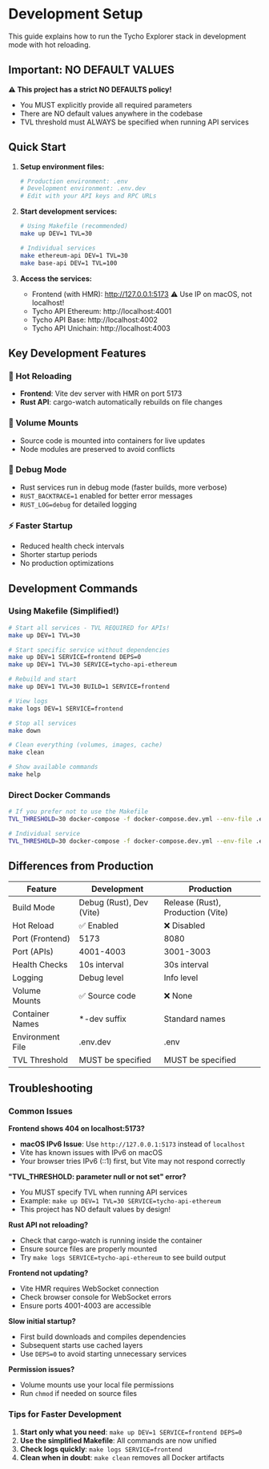 # Development Setup

This guide explains how to run the Tycho Explorer stack in development mode with hot reloading.

## Important: NO DEFAULT VALUES

**⚠️ This project has a strict NO DEFAULTS policy!**
- You MUST explicitly provide all required parameters
- There are NO default values anywhere in the codebase
- TVL threshold must ALWAYS be specified when running API services

## Quick Start

1. **Setup environment files:**
   ```bash
   # Production environment: .env
   # Development environment: .env.dev
   # Edit with your API keys and RPC URLs
   ```

2. **Start development services:**
   ```bash
   # Using Makefile (recommended)
   make up DEV=1 TVL=30
   
   # Individual services
   make ethereum-api DEV=1 TVL=30
   make base-api DEV=1 TVL=100
   ```

3. **Access the services:**
   - Frontend (with HMR): http://127.0.0.1:5173 ⚠️ Use IP on macOS, not localhost!
   - Tycho API Ethereum: http://localhost:4001
   - Tycho API Base: http://localhost:4002
   - Tycho API Unichain: http://localhost:4003

## Key Development Features

### 🔄 Hot Reloading
- **Frontend**: Vite dev server with HMR on port 5173
- **Rust API**: cargo-watch automatically rebuilds on file changes

### 📁 Volume Mounts
- Source code is mounted into containers for live updates
- Node modules are preserved to avoid conflicts

### 🐛 Debug Mode
- Rust services run in debug mode (faster builds, more verbose)
- `RUST_BACKTRACE=1` enabled for better error messages
- `RUST_LOG=debug` for detailed logging

### ⚡ Faster Startup
- Reduced health check intervals
- Shorter startup periods
- No production optimizations

## Development Commands

### Using Makefile (Simplified!)

```bash
# Start all services - TVL REQUIRED for APIs!
make up DEV=1 TVL=30

# Start specific service without dependencies
make up DEV=1 SERVICE=frontend DEPS=0
make up DEV=1 TVL=30 SERVICE=tycho-api-ethereum

# Rebuild and start
make up DEV=1 TVL=30 BUILD=1 SERVICE=frontend

# View logs
make logs DEV=1 SERVICE=frontend

# Stop all services
make down

# Clean everything (volumes, images, cache)
make clean

# Show available commands
make help
```

### Direct Docker Commands

```bash
# If you prefer not to use the Makefile
TVL_THRESHOLD=30 docker-compose -f docker-compose.dev.yml --env-file .env.dev up

# Individual service
TVL_THRESHOLD=30 docker-compose -f docker-compose.dev.yml --env-file .env.dev up tycho-api-ethereum
```

## Differences from Production

| Feature | Development | Production |
|---------|------------|------------|
| Build Mode | Debug (Rust), Dev (Vite) | Release (Rust), Production (Vite) |
| Hot Reload | ✅ Enabled | ❌ Disabled |
| Port (Frontend) | 5173 | 8080 |
| Port (APIs) | 4001-4003 | 3001-3003 |
| Health Checks | 10s interval | 30s interval |
| Logging | Debug level | Info level |
| Volume Mounts | ✅ Source code | ❌ None |
| Container Names | *-dev suffix | Standard names |
| Environment File | .env.dev | .env |
| TVL Threshold | MUST be specified | MUST be specified |

## Troubleshooting

### Common Issues

**Frontend shows 404 on localhost:5173?**
- **macOS IPv6 Issue**: Use `http://127.0.0.1:5173` instead of `localhost`
- Vite has known issues with IPv6 on macOS
- Your browser tries IPv6 (::1) first, but Vite may not respond correctly

**"TVL_THRESHOLD: parameter null or not set" error?**
- You MUST specify TVL when running API services
- Example: `make up DEV=1 TVL=30 SERVICE=tycho-api-ethereum`
- This project has NO default values by design!

**Rust API not reloading?**
- Check that cargo-watch is running inside the container
- Ensure source files are properly mounted
- Try `make logs SERVICE=tycho-api-ethereum` to see build output

**Frontend not updating?**
- Vite HMR requires WebSocket connection
- Check browser console for WebSocket errors
- Ensure ports 4001-4003 are accessible

**Slow initial startup?**
- First build downloads and compiles dependencies
- Subsequent starts use cached layers
- Use `DEPS=0` to avoid starting unnecessary services

**Permission issues?**
- Volume mounts use your local file permissions
- Run `chmod` if needed on source files

### Tips for Faster Development

1. **Start only what you need**: `make up DEV=1 SERVICE=frontend DEPS=0`
2. **Use the simplified Makefile**: All commands are now unified
3. **Check logs quickly**: `make logs SERVICE=frontend`
4. **Clean when in doubt**: `make clean` removes all Docker artifacts